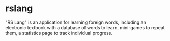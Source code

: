 # rslang
"RS Lang" is an application for learning foreign words, including an electronic textbook with a database of words to learn, mini-games to repeat them, a statistics page to track individual progress.
